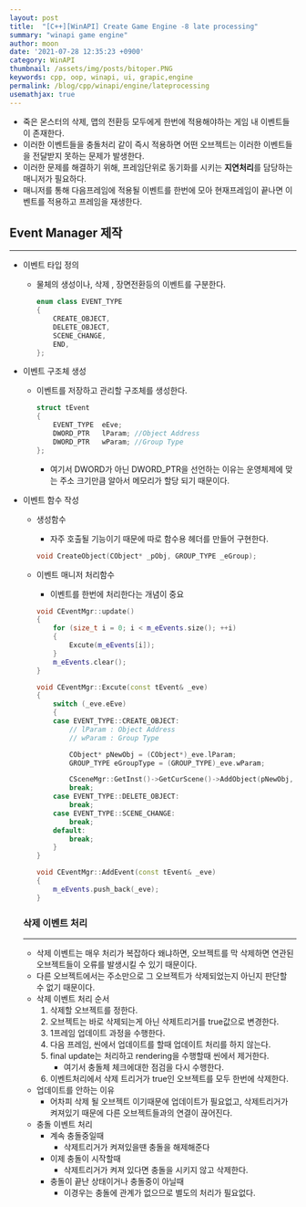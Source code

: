 ```yaml
---
layout: post
title:  "[C++][WinAPI] Create Game Engine -8 late processing"
summary: "winapi game engine"
author: moon
date: '2021-07-28 12:35:23 +0900'
category: WinAPI
thumbnail: /assets/img/posts/bitoper.PNG
keywords: cpp, oop, winapi, ui, grapic,engine
permalink: /blog/cpp/winapi/engine/lateprocessing
usemathjax: true
---
```

- 죽은 몬스터의 삭제, 맵의 전환등 모두에게 한번에 적용해야하는 게임 내 이벤트들이 존재한다.
- 이러한 이벤트들을 충돌처리 같이 즉시 적용하면 어떤 오브젝트는 이러한 이벤트들을 전달받지 못하는 문제가 발생한다.
- 이러한 문제를 해결하기 위해, 프레임단위로 동기화를 시키는 **지연처리**를 담당하는 매니저가 필요하다.
- 매니저를 통해 다음프레임에 적용될 이벤트를 한번에 모아 현재프레임이 끝나면 이벤트를 적용하고 프레임을 재생한다.

## Event Manager 제작

---

- 이벤트 타입 정의
    - 물체의 생성이나, 삭제 , 장면전환등의 이벤트를 구분한다.

        ```cpp
        enum class EVENT_TYPE
        {
        	CREATE_OBJECT,
        	DELETE_OBJECT,
        	SCENE_CHANGE,
        	END,
        };
        ```

- 이벤트 구조체 생성
    - 이벤트를 저장하고 관리할 구조체를 생성한다.

        ```cpp
        struct tEvent
        {
        	EVENT_TYPE	eEve;
        	DWORD_PTR	lParam; //Object Address
        	DWORD_PTR	wParam; //Group Type
        };
        ```

        - 여기서 DWORD가 아닌 DWORD_PTR을 선언하는 이유는 운영체제에 맞는 주소 크기만큼 알아서 메모리가 할당 되기 때문이다.
- 이벤트 함수 작성
    - 생성함수
        - 자주 호출될 기능이기 때문에 따로 함수용 헤더를 만들어 구현한다.

        ```cpp
        void CreateObject(CObject* _pObj, GROUP_TYPE _eGroup);
        ```

    - 이벤트 매니저 처리함수
        - 이벤트를 한번에 처리한다는 개념이 중요

        ```cpp
        void CEventMgr::update()
        {
        	for (size_t i = 0; i < m_eEvents.size(); ++i)
        	{
        		Excute(m_eEvents[i]);
        	}
        	m_eEvents.clear();
        }

        void CEventMgr::Excute(const tEvent& _eve)
        {
        	switch (_eve.eEve)
        	{
        	case EVENT_TYPE::CREATE_OBJECT:
        		// lParam : Object Address
        		// wParam : Group Type

        		CObject* pNewObj = (CObject*)_eve.lParam;
        		GROUP_TYPE eGroupType = (GROUP_TYPE)_eve.wParam;

        		CSceneMgr::GetInst()->GetCurScene()->AddObject(pNewObj, eGroupType);
        		break;
        	case EVENT_TYPE::DELETE_OBJECT:
        		break;
        	case EVENT_TYPE::SCENE_CHANGE:
        		break;
        	default:
        		break;
        	}
        }

        void CEventMgr::AddEvent(const tEvent& _eve)
        {
        	m_eEvents.push_back(_eve);
        }
        ```

    ### 삭제 이벤트 처리

    ---

    - 삭제 이벤트는 매우 처리가 복잡하다 왜냐하면, 오브젝트를 막 삭제하면 연관된 오브젝트들이 오류를 발생시킬 수 있기 때문이다.
    - 다른 오브젝트에서는 주소만으로 그 오브젝트가 삭제되었는지 아닌지 판단할 수 없기 때문이다.
    - 삭제 이벤트 처리 순서
        1. 삭제할 오브젝트를 정한다.
        2. 오브젝트는 바로 삭제되는게 아닌 삭제트리거를  true값으로 변경한다.
        3. 1프레임 업데이트 과정을 수행한다.
        4. 다음 프레임, 씬에서 업데이트를 할때 업데이트 처리를 하지 않는다.
        5. final update는 처리하고 rendering을 수행할때 씬에서 제거한다.
            - 여기서 충돌체 체크에대한 점검을 다시 수행한다.
        6. 이벤트처리에서 삭제 트리거가 true인 오브젝트를 모두 한번에 삭제한다.
    - 업데이트를 안하는 이유
        - 어차피 삭제 될 오브젝트 이기때문에 업데이트가 필요없고, 삭제트리거가 켜져있기 때문에 다른 오브젝트들과의 연결이 끊어진다.
    - 충돌 이벤트 처리
        - 계속 충돌중일때
            - 삭제트리거가 켜져있을땐 충돌을 해제해준다
        - 이제 충돌이 시작할때
            - 삭제트리거가 켜져 있다면 충돌을 시키지 않고 삭제한다.
        - 충돌이 끝난 상태이거나 충돌중이 아닐때
            - 이경우는 충돌에 관계가 없으므로 별도의 처리가 필요없다.